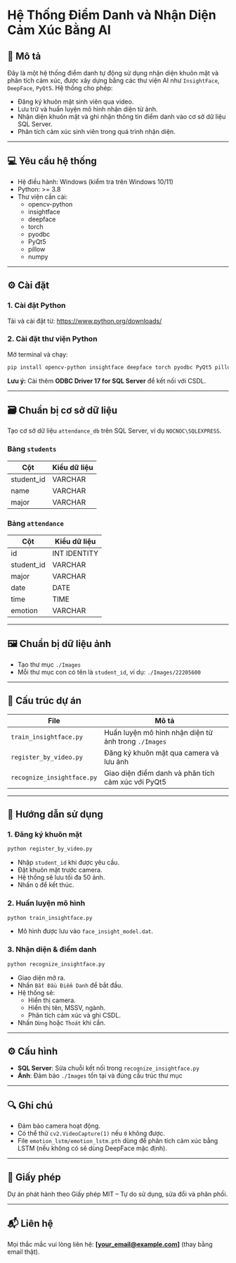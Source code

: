 
# Hệ Thống Điểm Danh và Nhận Diện Cảm Xúc Bằng AI

## 📝 Mô tả

Đây là một hệ thống điểm danh tự động sử dụng nhận diện khuôn mặt và phân tích cảm xúc, được xây dựng bằng các thư viện AI như `InsightFace`, `DeepFace`, `PyQt5`. Hệ thống cho phép:

- Đăng ký khuôn mặt sinh viên qua video.
- Lưu trữ và huấn luyện mô hình nhận diện từ ảnh.
- Nhận diện khuôn mặt và ghi nhận thông tin điểm danh vào cơ sở dữ liệu SQL Server.
- Phân tích cảm xúc sinh viên trong quá trình nhận diện.

---

## 💻 Yêu cầu hệ thống

- Hệ điều hành: Windows (kiểm tra trên Windows 10/11)
- Python: >= 3.8
- Thư viện cần cài:
  - opencv-python
  - insightface
  - deepface
  - torch
  - pyodbc
  - PyQt5
  - pillow
  - numpy

---

## ⚙️ Cài đặt

### 1. Cài đặt Python

Tải và cài đặt từ: https://www.python.org/downloads/

### 2. Cài đặt thư viện Python

Mở terminal và chạy:

```bash
pip install opencv-python insightface deepface torch pyodbc PyQt5 pillow numpy
```

**Lưu ý:** Cài thêm **ODBC Driver 17 for SQL Server** để kết nối với CSDL.

---

## 🗃️ Chuẩn bị cơ sở dữ liệu

Tạo cơ sở dữ liệu `attendance_db` trên SQL Server, ví dụ `NOCNOC\SQLEXPRESS`.

### Bảng `students`

| Cột        | Kiểu dữ liệu |
|------------|---------------|
| student_id | VARCHAR       |
| name       | VARCHAR       |
| major      | VARCHAR       |

### Bảng `attendance`

| Cột       | Kiểu dữ liệu |
|-----------|---------------|
| id        | INT IDENTITY  |
| student_id| VARCHAR       |
| major     | VARCHAR       |
| date      | DATE          |
| time      | TIME          |
| emotion   | VARCHAR       |

---

## 🖼️ Chuẩn bị dữ liệu ảnh

- Tạo thư mục `./Images`
- Mỗi thư mục con có tên là `student_id`, ví dụ: `./Images/22205600`

---

## 📁 Cấu trúc dự án

| File | Mô tả |
|------|-------|
| `train_insightface.py` | Huấn luyện mô hình nhận diện từ ảnh trong `./Images` |
| `register_by_video.py` | Đăng ký khuôn mặt qua camera và lưu ảnh |
| `recognize_insightface.py` | Giao diện điểm danh và phân tích cảm xúc với PyQt5 |

---

## 🚀 Hướng dẫn sử dụng

### 1. Đăng ký khuôn mặt

```bash
python register_by_video.py
```

- Nhập `student_id` khi được yêu cầu.
- Đặt khuôn mặt trước camera.
- Hệ thống sẽ lưu tối đa 50 ảnh.
- Nhấn `Q` để kết thúc.

### 2. Huấn luyện mô hình

```bash
python train_insightface.py
```

- Mô hình được lưu vào `face_insight_model.dat`.

### 3. Nhận diện & điểm danh

```bash
python recognize_insightface.py
```

- Giao diện mở ra.
- Nhấn `Bắt Đầu Điểm Danh` để bắt đầu.
- Hệ thống sẽ:
  - Hiển thị camera.
  - Hiển thị tên, MSSV, ngành.
  - Phân tích cảm xúc và ghi CSDL.
- Nhấn `Dừng` hoặc `Thoát` khi cần.

---

## ⚙️ Cấu hình

- **SQL Server**: Sửa chuỗi kết nối trong `recognize_insightface.py`
- **Ảnh**: Đảm bảo `./Images` tồn tại và đúng cấu trúc thư mục

---

## 🔍 Ghi chú

- Đảm bảo camera hoạt động.
- Có thể thử `cv2.VideoCapture(1)` nếu `0` không được.
- File `emotion_lstm/emotion_lstm.pth` dùng để phân tích cảm xúc bằng LSTM (nếu không có sẽ dùng DeepFace mặc định).

---

## 📄 Giấy phép

Dự án phát hành theo Giấy phép MIT – Tự do sử dụng, sửa đổi và phân phối.

---

## 📬 Liên hệ

Mọi thắc mắc vui lòng liên hệ: **[your_email@example.com]** (thay bằng email thật).
